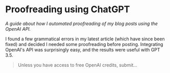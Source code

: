 # Proofreading using ChatGPT

*A guide about how I automated proofreading of my blog posts using the OpenAI API.*

I found a few grammatical errors in my latest article (which have since been fixed) and decided I needed some proofreading before posting. Integrating OpenAI's API was surprisingly easy, and the results were useful with GPT 3.5.

> Unless you have access to free OpenAI credits, submit...
